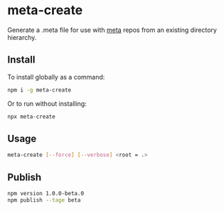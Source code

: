 # meta-create

Generate a .meta file for use with [meta](https://www.npmjs.com/package/meta) repos from an existing directory hierarchy.

## Install

To install globally as a command:

```bash
npm i -g meta-create
```

Or to run without installing:

```bash
npx meta-create
```

## Usage

```bash
meta-create [--force] [--verbose] <root = .>
```

## Publish

```bash
npm version 1.0.0-beta.0
npm publish --tage beta
```
